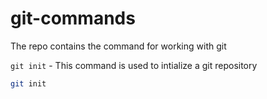 # git-commands
The repo contains the command for working with git

`git init` - This command is used to intialize a git repository

```sh
git init
``````